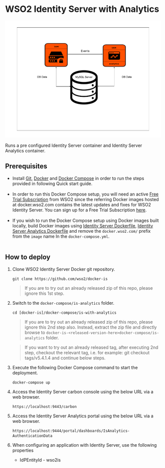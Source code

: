 # WSO2 Identity Server with Analytics

![WSO2 Identity Server with Analytics](deployment-diagram.png)

Runs a pre configured Identity Server container and Identity Server Analytics container.

## Prerequisites

 * Install [Git](https://git-scm.com/book/en/v2/Getting-Started-Installing-Git), [Docker](https://www.docker.com/get-docker) and [Docker Compose](https://docs.docker.com/compose/install/#install-compose)
   in order to run the steps provided in following Quick start guide. <br><br>
  * In order to run this Docker Compose setup, you will need an active [Free Trial Subscription](https://wso2.com/free-trial-subscription) 
   from WSO2 since the referring Docker images hosted at docker.wso2.com contains the latest updates and fixes for WSO2 Identity Server. You can sign up for a Free Trial Subscription [here](https://wso2.com/free-trial-subscription). <br><br>
 * If you wish to run the Docker Compose setup using Docker images built locally, build Docker images using [Identity Server Dockerfile](../../dockerfiles/is/README.md), [Identity Server Analytics Dockerfile](../../dockerfiles/is-analytics/README.md) and remove the `docker.wso2.com/` prefix from the `image` name In the `docker-compose.yml`. <br><br>
 
## How to deploy

  1. Clone WSO2 Identity Server Docker git repository.
     ```
     git clone https://github.com/wso2/docker-is
     ```
     > If you are to try out an already released zip of this repo, please ignore this 1st step.

  2. Switch to the `docker-compose/is-analytics` folder.
     ```
     cd [docker-is]/docker-compose/is-with-analytics
     ```
     > If you are to try out an already released zip of this repo, please ignore this 2nd step also. 
      Instead, extract the zip file and directly browse to `docker-is-<released-version-here>docker-compose/is-analytics` folder. 
     
     > If you want to try out an already released tag, after executing 2nd step, checkout the relevant tag, 
      i.e. for example: git checkout tags/v5.4.1.4 and continue below steps.

  3. Execute the following Docker Compose command to start the deployment.
     ```
     docker-compose up
     ```

  4. Access the Identity Server carbon console using the below URL via a web browser.
     ```
     https://localhost:9443/carbon
     ```
  5. Access the Identity Server Analytics portal using the below URL via a web browser.
     ```
     https://localhost:9444/portal/dashboards/IsAnalytics-AuthenticationData
     ```

  6. When configuring an application with Identity Server, use the following properties
      * IdPEntityId - wso2is
